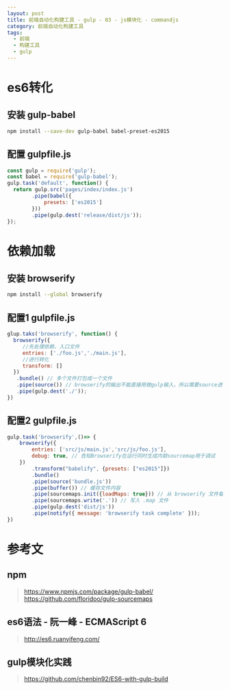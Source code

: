 ```yaml
---
layout: post
title: 前端自动化构建工具 - gulp - 03 - js模块化 - commandjs
category: 前端自动化构建工具
tags: 
  - 前端
  - 构建工具
  - gulp
---
```



# es6转化

## 安装 gulp-babel

```bash
npm install --save-dev gulp-babel babel-preset-es2015
```

## 配置 gulpfile.js

```javascript
const gulp = require('gulp');
const babel = require('gulp-babel');
gulp.task('default', function() {
  return gulp.src('pages/index/index.js')
        .pipe(babel({
            presets: ['es2015']
        }))
        .pipe(gulp.dest('release/dist/js'));
});
```

# 依赖加载

## 安装 browserify

```bash
npm install --global browserify
```

## 配置1 gulpfile.js

```javascript
glup.taks('browserify', function() {
  browserify({
     //先处理依赖，入口文件
     entries: ['./foo.js','./main.js'],
     //进行转化
     transform: []
  })
   .bundle() // 多个文件打包成一个文件
   .pipe(source()) // browserify的输出不能直接用做gulp输入，所以需要source进行处理 
   .pipe(gulp.dest('./'));  
})
```

## 配置2 gulpfile.js

```javascript
gulp.task('browserify',()=> {
    browserify({
        entries: ['src/js/main.js','src/js/foo.js'],
        debug: true, // 告知Browserify在运行同时生成内联sourcemap用于调试
    })
        .transform("babelify", {presets: ["es2015"]})
        .bundle()
        .pipe(source('bundle.js'))
        .pipe(buffer()) // 缓存文件内容
        .pipe(sourcemaps.init({loadMaps: true})) // 从 browserify 文件载入 map
        .pipe(sourcemaps.write('.')) // 写入 .map 文件
        .pipe(gulp.dest('dist/js'))
        .pipe(notify({ message: 'browserify task complete' }));
})
```

# 参考文

## npm
> https://www.npmjs.com/package/gulp-babel/
> https://github.com/floridoo/gulp-sourcemaps

## es6语法 - 阮一峰 - ECMAScript 6
> http://es6.ruanyifeng.com/

## gulp模块化实践
> https://github.com/chenbin92/ES6-with-gulp-build


